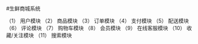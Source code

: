 #生鲜商城系统

（1）	用户模块
（2）	商品模块
（3）	订单模块
（4）	支付模块
（5）	配送模块
（6）	评论模块
（7）	购物车模块
（8）	会员模块
（9）	在线客服模块
（10）	收藏/关注模块
（11）	搜索模块

                              
     
